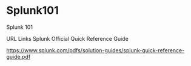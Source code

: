 # Splunk101
Splunk 101

URL Links
Splunk Official Quick Reference Guide

https://www.splunk.com/pdfs/solution-guides/splunk-quick-reference-guide.pdf
